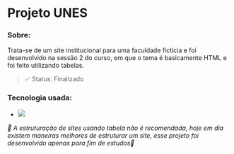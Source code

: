 # Projeto UNES

### Sobre:
Trata-se de um site institucional para uma faculdade fictícia e foi desenvolvido na sessão 2 do curso, em que o tema é basicamente HTML e foi feito utilizando tabelas.

> ✅ Status: Finalizado

### Tecnologia usada:
<ul>
  <li>
    <a href="https://developer.mozilla.org/pt-BR/docs/Web/HTML">
      <img src="https://img.shields.io/badge/HTML5-E34F26?style=for-the-badge&logo=html5&logoColor=white">
    </a>
  </li>
</ul>

_🚨 A estruturação de sites usando tabela não é recomendada, hoje em dia existem maneiras melhores de estruturar um site, esse projeto foi desenvolvido apenas para fim de estudos🚨_
